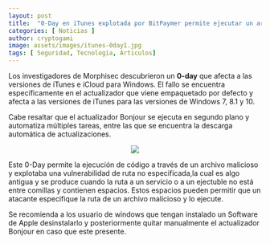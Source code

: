 ```yaml
---
layout: post
title:  "0-Day en iTunes explotada por BitPaymer permite ejecutar un archivo"
categories: [ Noticias ]
author: cryptogami
image: assets/images/itunes-0day1.jpg
tags: [ Seguridad, Tecnologia, Articulos]
---
```

Los investigadores de Morphisec descubrieron un **0-day** que afecta a las versiones de iTunes e iCloud para Windows. El fallo se encuentra específicamente en el actualizador que viene empaquetado por defecto y afecta a las versiones de iTunes para las versiones de Windows 7, 8.1 y 10.

Cabe resaltar que el actualizador Bonjour se ejecuta en segundo plano y automatiza múltiples tareas, entre las que se encuentra la descarga automática de actualizaciones.

<p align="center">
<img src="https://blogs.masterhacks.net/wp-content/uploads/2019/10/masterhacks_vulnerabilidad_0day_apple_ransomware.jpg">
</p>

Este 0-Day permite la ejecución de código a través de un archivo malicioso y explotaba una vulnerabilidad de ruta no especificada,la cual es algo antigua y se produce cuando la ruta a un servicio o a un ejectuble no está entre comillas y contienen espacios. Estos espacios pueden permitir que un atacante especifique la ruta de un archivo malicioso y lo ejecute.

Se recomienda a los usuario de windows que tengan instalado un Software de Apple desinstalarlo y posteriormente quitar manualmente el actualizador Bonjour en caso que este presente.
